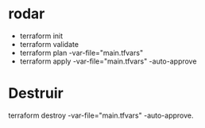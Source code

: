 # rodar
 - terraform init
 - terraform validate
 - terraform plan -var-file="main.tfvars"
 - terraform apply -var-file="main.tfvars" -auto-approve

 # Destruir 

 terraform destroy -var-file="main.tfvars" -auto-approve.